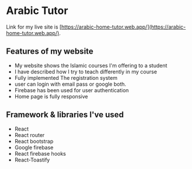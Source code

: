 # Arabic Tutor

Link for my live site is [https://arabic-home-tutor.web.app/](https://arabic-home-tutor.web.app/).

## Features of my website

* My website shows the Islamic courses I'm offering to a student
* I have described how I try to teach differently in my course
* Fully implemented The registration system
* user can login with email pass or google both.
* Firebase has been used for user authentication
* Home page is fully responsive

## Framework & libraries I've used
* React
* React router
* React bootstrap
* Google firebase
* React firebase hooks
* React-Toastify